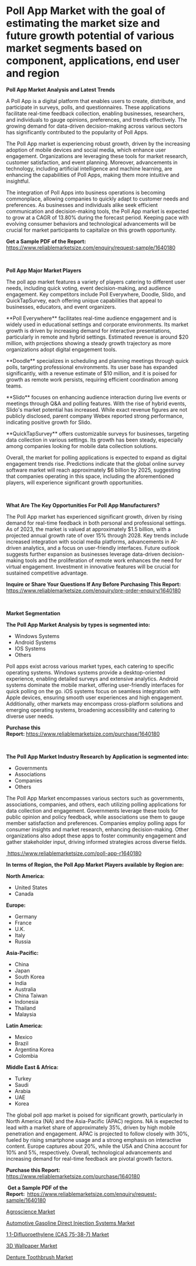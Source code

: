 <p><h1>Poll App Market with the goal of estimating the market size and future growth potential of various market segments based on component, applications, end user and region</h1></p><p><strong>Poll App Market Analysis and Latest Trends</strong></p>
<p><p>A Poll App is a digital platform that enables users to create, distribute, and participate in surveys, polls, and questionnaires. These applications facilitate real-time feedback collection, enabling businesses, researchers, and individuals to gauge opinions, preferences, and trends effectively. The growing demand for data-driven decision-making across various sectors has significantly contributed to the popularity of Poll Apps.</p><p>The Poll App market is experiencing robust growth, driven by the increasing adoption of mobile devices and social media, which enhance user engagement. Organizations are leveraging these tools for market research, customer satisfaction, and event planning. Moreover, advancements in technology, including artificial intelligence and machine learning, are enhancing the capabilities of Poll Apps, making them more intuitive and insightful.</p><p>The integration of Poll Apps into business operations is becoming commonplace, allowing companies to quickly adapt to customer needs and preferences. As businesses and individuals alike seek efficient communication and decision-making tools, the Poll App market is expected to grow at a CAGR of 13.80% during the forecast period. Keeping pace with evolving consumer behaviors and technological advancements will be crucial for market participants to capitalize on this growth opportunity.</p></p>
<p><strong>Get a Sample PDF of the Report:&nbsp;</strong> <a href="https://www.reliablemarketsize.com/enquiry/request-sample/1640180?utm_campaign=1186&utm_medium=2&utm_source=Github&utm_content=ia&utm_term=25092024&utm_id=poll-app">https://www.reliablemarketsize.com/enquiry/request-sample/1640180</a></p>
<p>&nbsp;</p>
<p><strong>Poll App Major Market Players</strong></p>
<p><p>The poll app market features a variety of players catering to different user needs, including quick voting, event decision-making, and audience engagement. Key competitors include Poll Everywhere, Doodle, Slido, and QuickTapSurvey, each offering unique capabilities that appeal to businesses, educators, and event organizers.</p><p>**Poll Everywhere** facilitates real-time audience engagement and is widely used in educational settings and corporate environments. Its market growth is driven by increasing demand for interactive presentations, particularly in remote and hybrid settings. Estimated revenue is around $20 million, with projections showing a steady growth trajectory as more organizations adopt digital engagement tools.</p><p>**Doodle** specializes in scheduling and planning meetings through quick polls, targeting professional environments. Its user base has expanded significantly, with a revenue estimate of $10 million, and it is poised for growth as remote work persists, requiring efficient coordination among teams.</p><p>**Slido** focuses on enhancing audience interaction during live events or meetings through Q&A and polling features. With the rise of hybrid events, Slido's market potential has increased. While exact revenue figures are not publicly disclosed, parent company Webex reported strong performance, indicating positive growth for Slido.</p><p>**QuickTapSurvey** offers customizable surveys for businesses, targeting data collection in various settings. Its growth has been steady, especially among companies looking for mobile data collection solutions.</p><p>Overall, the market for polling applications is expected to expand as digital engagement trends rise. Predictions indicate that the global online survey software market will reach approximately $6 billion by 2025, suggesting that companies operating in this space, including the aforementioned players, will experience significant growth opportunities.</p></p>
<p>&nbsp;</p>
<p><strong>What Are The Key Opportunities For Poll App Manufacturers?</strong></p>
<p><p>The Poll App market has experienced significant growth, driven by rising demand for real-time feedback in both personal and professional settings. As of 2023, the market is valued at approximately $1.5 billion, with a projected annual growth rate of over 15% through 2028. Key trends include increased integration with social media platforms, advancements in AI-driven analytics, and a focus on user-friendly interfaces. Future outlook suggests further expansion as businesses leverage data-driven decision-making tools and the proliferation of remote work enhances the need for virtual engagement. Investment in innovative features will be crucial for sustained competitive advantage.</p></p>
<p><strong>Inquire or Share Your Questions If Any Before Purchasing This Report:</strong> <a href="https://www.reliablemarketsize.com/enquiry/pre-order-enquiry/1640180?utm_campaign=1186&utm_medium=2&utm_source=Github&utm_content=ia&utm_term=25092024&utm_id=poll-app">https://www.reliablemarketsize.com/enquiry/pre-order-enquiry/1640180</a></p>
<p>&nbsp;</p>
<p><strong>Market Segmentation</strong></p>
<p><strong>The Poll App Market Analysis by types is segmented into:</strong></p>
<p><ul><li>Windows Systems</li><li>Android Systems</li><li>IOS Systems</li><li>Others</li></ul></p>
<p><p>Poll apps exist across various market types, each catering to specific operating systems. Windows systems provide a desktop-oriented experience, enabling detailed surveys and extensive analytics. Android systems dominate the mobile market, offering user-friendly interfaces for quick polling on the go. iOS systems focus on seamless integration with Apple devices, ensuring smooth user experiences and high engagement. Additionally, other markets may encompass cross-platform solutions and emerging operating systems, broadening accessibility and catering to diverse user needs.</p></p>
<p><strong>Purchase this Report:&nbsp;</strong><a href="https://www.reliablemarketsize.com/purchase/1640180?utm_campaign=1186&utm_medium=2&utm_source=Github&utm_content=ia&utm_term=25092024&utm_id=poll-app">https://www.reliablemarketsize.com/purchase/1640180</a></p>
<p>&nbsp;</p>
<p><strong>The Poll App Market Industry Research by Application is segmented into:</strong></p>
<p><ul><li>Governments</li><li>Associations</li><li>Companies</li><li>Others</li></ul></p>
<p><p>The Poll App Market encompasses various sectors such as governments, associations, companies, and others, each utilizing polling applications for data collection and engagement. Governments leverage these tools for public opinion and policy feedback, while associations use them to gauge member satisfaction and preferences. Companies employ polling apps for consumer insights and market research, enhancing decision-making. Other organizations also adopt these apps to foster community engagement and gather stakeholder input, driving informed strategies across diverse fields.</p></p>
<p><a href="https://www.reliablemarketsize.com/poll-app-r1640180?utm_campaign=1186&utm_medium=2&utm_source=Github&utm_content=ia&utm_term=25092024&utm_id=poll-app">&nbsp;https://www.reliablemarketsize.com/poll-app-r1640180</a></p>
<p><strong>In terms of Region, the Poll App Market Players available by Region are:</strong></p>
<p>
    <p> <strong> North America: </strong>
        <ul>
            <li>United States</li>
            <li>Canada</li>
        </ul>
        </p> 
    <p> <strong> Europe: </strong>
        <ul>
            <li>Germany</li>
            <li>France</li>
            <li>U.K.</li>
            <li>Italy</li>
            <li>Russia</li>
        </ul>
        </p> 
    <p> <strong> Asia-Pacific: </strong>
        <ul>
            <li>China</li>
            <li>Japan</li>
            <li>South Korea</li>
            <li>India</li>
            <li>Australia</li>
            <li>China Taiwan</li>
            <li>Indonesia</li>
            <li>Thailand</li>
            <li>Malaysia</li>
        </ul>
        </p> 
    <p> <strong> Latin America: </strong>
        <ul>
            <li>Mexico</li>
            <li>Brazil</li>
            <li>Argentina Korea</li>
            <li>Colombia</li>
        </ul>
        </p> 
    <p> <strong> Middle East & Africa: </strong>
        <ul>
            <li>Turkey</li>
            <li>Saudi</li>
            <li>Arabia</li>
            <li>UAE</li>
            <li>Korea</li>
        </ul>
    </p>
    </p>
<p><p>The global poll app market is poised for significant growth, particularly in North America (NA) and the Asia-Pacific (APAC) regions. NA is expected to lead with a market share of approximately 35%, driven by high mobile penetration and engagement. APAC is projected to follow closely with 30%, fueled by rising smartphone usage and a strong emphasis on interactive content. Europe captures about 20%, while the USA and China account for 10% and 5%, respectively. Overall, technological advancements and increasing demand for real-time feedback are pivotal growth factors.</p></p>
<p><strong>Purchase this Report: </strong><a href="https://www.reliablemarketsize.com/purchase/1640180?utm_campaign=1186&utm_medium=2&utm_source=Github&utm_content=ia&utm_term=25092024&utm_id=poll-app">https://www.reliablemarketsize.com/purchase/1640180</a></p>
<p>&nbsp;<strong>Get a Sample PDF of the Report:&nbsp;&nbsp;</strong><a href="https://www.reliablemarketsize.com/enquiry/request-sample/1640180?utm_campaign=1186&utm_medium=2&utm_source=Github&utm_content=ia&utm_term=25092024&utm_id=poll-app">https://www.reliablemarketsize.com/enquiry/request-sample/1640180</a></p>
<p><strong></strong></p>
<p><p><a href="https://www.linkedin.com/pulse/agroscience-market-size-share-analysis-growth-trends-forecast-zr6oc?utm_campaign=1186&utm_medium=2&utm_source=Github&utm_content=ia&utm_term=25092024&utm_id=poll-app">Agroscience Market</a></p><p><a href="https://www.linkedin.com/pulse/mapping-automotive-gasoline-direct-injection-systems-market-qycvf?utm_campaign=1186&utm_medium=2&utm_source=Github&utm_content=ia&utm_term=25092024&utm_id=poll-app">Automotive Gasoline Direct Injection Systems Market</a></p><p><a href="https://github.com/AKSHATREPORTPRIME/Market-Research-Report-List-6/blob/main/11-difluoroethylene-cas-75-38-7-market.md?utm_campaign=1186&utm_medium=2&utm_source=Github&utm_content=ia&utm_term=25092024&utm_id=poll-app">1,1-Difluoroethylene (CAS 75-38-7) Market</a></p><p><a href="https://issuu.com/reportprime-2/docs/3d-wallpaper-market-size-2030.pptx_d50d5a679d7454?utm_campaign=1186&utm_medium=2&utm_source=Github&utm_content=ia&utm_term=25092024&utm_id=poll-app">3D Wallpaper Market</a></p><p><a href="https://issuu.com/reportprime-2/docs/denture-toothbrush-market-size-2030_e85488d43e3b7e?utm_campaign=1186&utm_medium=2&utm_source=Github&utm_content=ia&utm_term=25092024&utm_id=poll-app">Denture Toothbrush Market</a></p></p>